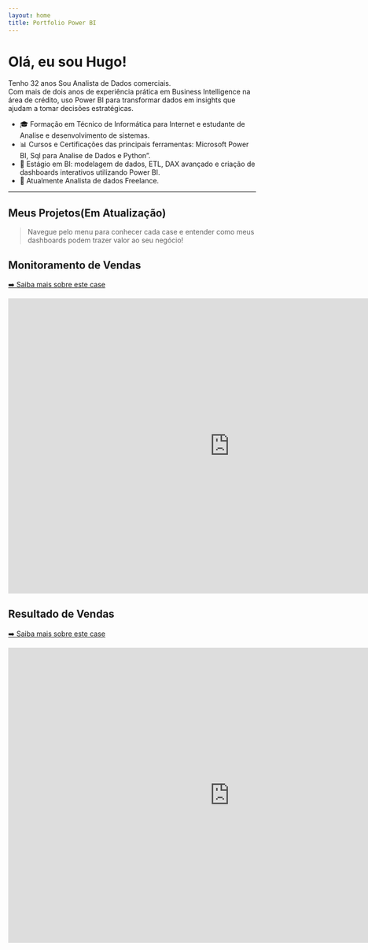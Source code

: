 ```yaml
---
layout: home
title: Portfolio Power BI
---
```


# Olá, eu sou Hugo!

Tenho 32 anos Sou Analista de Dados comerciais.  
Com mais de dois anos de experiência prática em Business Intelligence na área de crédito, uso Power BI para transformar dados em insights que ajudam a tomar decisões estratégicas.

- 🎓 Formação em Técnico de Informática para Internet e estudante de Analise e desenvolvimento de sistemas.  
- 📊 Cursos e Certificações das principais ferramentas: Microsoft Power BI, Sql para Analise de Dados e Python”.
- 💼 Estágio em BI: modelagem de dados, ETL, DAX avançado e criação de dashboards interativos utilizando Power BI.
- 🚀 Atualmente Analista de dados Freelance.
---

## Meus Projetos(Em Atualização)

> Navegue pelo menu para conhecer cada case e entender como meus dashboards podem trazer valor ao seu negócio!


<!-- Exemplo de embed de Power BI -->
## Monitoramento de Vendas
[➡️ Saiba mais sobre este case](/cases/Mon_vendas/)
<iframe title="clone_pgto Cliente" width="900" 
height="600" src="https://app.powerbi.com/view?r=eyJrIjoiYWY4NmFmNTItZmZjYi00MzBkLTgwNTctNDEwYTkyYWU2MmZmIiwidCI6ImQ4Nzc1YTNhLWU4OWEtNGNjZC1hY2NiLTQ0MDg4ODdjMzRlMCJ9"
frameborder="0" allowFullScreen="true"></iframe>

## Resultado de Vendas
[➡️ Saiba mais sobre este case](/cases/Dash_vendas/)
<iframe title="Dashboard Vendas" width="900" 
        height="600" src="https://app.powerbi.com/view?r=eyJrIjoiYmY1NmYzNzQtZmUxNy00M2JkLWFiMDctNzgwMjZkNzYwN2JjIiwidCI6ImQ4Nzc1YTNhLWU4OWEtNGNjZC1hY2NiLTQ0MDg4ODdjMzRlMCJ9" 
        frameborder="0" allowFullScreen="true"></iframe>


